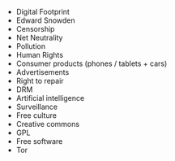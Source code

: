* Digital Footprint
* Edward Snowden
* Censorship
* Net Neutrality
* Pollution
* Human Rights
* Consumer products (phones / tablets + cars)
* Advertisements
* Right to repair
* DRM
* Artificial intelligence
* Surveillance
* Free culture
* Creative commons
* GPL
* Free software
* Tor